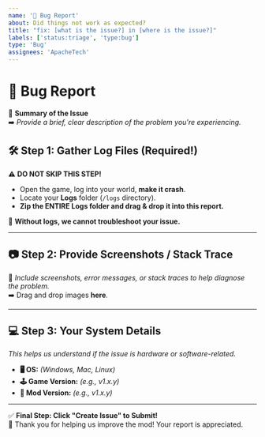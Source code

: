 ```yaml
---
name: '🐛 Bug Report'
about: Did things not work as expected?
title: "fix: [what is the issue?] in [where is the issue?]"
labels: ['status:triage', 'type:bug']
type: 'Bug'
assignees: 'ApacheTech'
---
```


# 🐛 Bug Report

🔹 **Summary of the Issue**  
➡️ *Provide a brief, clear description of the problem you're experiencing.*

## 🛠️ **Step 1: Gather Log Files (Required!)**  

⚠️ **DO NOT SKIP THIS STEP!**  
- Open the game, log into your world, **make it crash**.
- Locate your **Logs** folder (`/logs` directory).
- **Zip the **ENTIRE** Logs folder and **drag & drop** it into this report.**

📌 **Without logs, we cannot troubleshoot your issue.**

---

## 📷 **Step 2: Provide Screenshots / Stack Trace**  
📌 *Include screenshots, error messages, or stack traces to help diagnose the problem.*  
➡️ Drag and drop images **here**.

---

## 💻 **Step 3: Your System Details**  
*This helps us understand if the issue is hardware or software-related.*

- **🖥️ OS:** _(Windows, Mac, Linux)_  
- **🕹️ Game Version:** _(e.g., v1.x.y)_  
- **🧩 Mod Version:** _(e.g., v1.x.y)_  

---

✅ **Final Step: Click "Create Issue" to Submit!**  
🚀 Thank you for helping us improve the mod! Your report is appreciated.